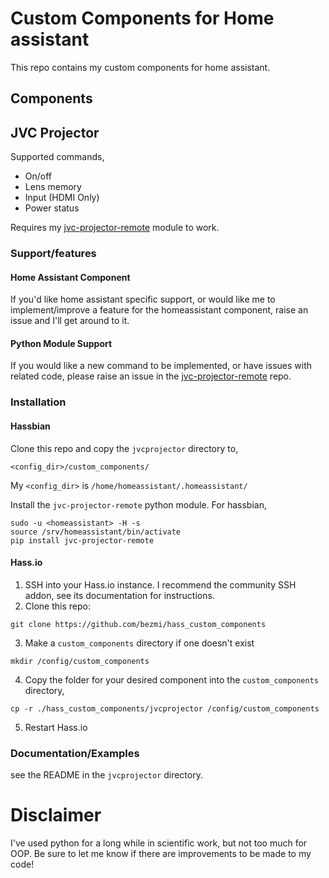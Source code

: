 # Custom Components for Home assistant
This repo contains my custom components for home assistant.

## Components
## JVC Projector
Supported commands,
* On/off
* Lens memory
* Input (HDMI Only)
* Power status

Requires my [jvc-projector-remote](https://github.com/bezmi/jvc_projector)
module to work.

### Support/features
#### Home Assistant Component
If you'd like home assistant specific support, or would like me to
implement/improve a feature for the homeassistant component, raise an issue and
I'll get around to it.

#### Python Module Support
If you would like a new command to be implemented, or have issues with related code, please raise
an issue in the [jvc-projector-remote](https://github.com/bezmi/jvc_projector) repo.

### Installation
#### Hassbian
Clone this repo and copy the `jvcprojector` directory to,
~~~
<config_dir>/custom_components/
~~~
My `<config_dir>` is `/home/homeassistant/.homeassistant/`

Install the `jvc-projector-remote` python module. For hassbian,

``` shell
sudo -u <homeassistant> -H -s
source /srv/homeassistant/bin/activate
pip install jvc-projector-remote
```
#### Hass.io
1. SSH into your Hass.io instance. I recommend the community SSH addon, see its documentation for instructions.
2. Clone this repo:
~~~
git clone https://github.com/bezmi/hass_custom_components
~~~
3. Make a `custom_components` directory if one doesn't exist
~~~
mkdir /config/custom_components
~~~
4. Copy the folder for your desired component into the `custom_components` directory,
~~~
cp -r ./hass_custom_components/jvcprojector /config/custom_components
~~~
5. Restart Hass.io


### Documentation/Examples
see the README in the `jvcprojector` directory.

# Disclaimer
I've used python for a long while in scientific work, but not too much for OOP. Be sure to let me know if there are improvements to be made to my code!

